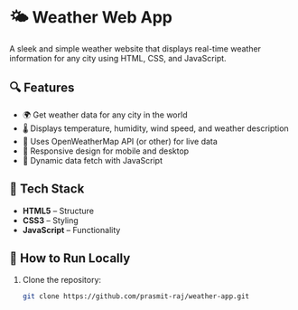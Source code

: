 # 🌤️ Weather Web App

A sleek and simple weather website that displays real-time weather information for any city using HTML, CSS, and JavaScript.

## 🔍 Features

- 🌍 Get weather data for any city in the world
- 🌡️ Displays temperature, humidity, wind speed, and weather description
- 📍 Uses OpenWeatherMap API (or other) for live data
- 🎨 Responsive design for mobile and desktop
- 🔄 Dynamic data fetch with JavaScript

## 🧰 Tech Stack

- **HTML5** – Structure
- **CSS3** – Styling
- **JavaScript** – Functionality




## 🚀 How to Run Locally

1. Clone the repository:
   ```bash
   git clone https://github.com/prasmit-raj/weather-app.git
